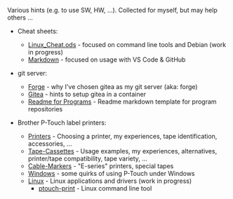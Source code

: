 Various hints (e.g. to use SW, HW, ...). Collected for myself, but may help others ...

* Cheat sheets:
  * [Linux_Cheat.ods](Linux_Cheat.ods) - focused on command line tools and Debian (work in progress)
  * [Markdown](markdown_cheat.md) - focused on usage with VS Code & GitHub

* git server:
  * [Forge](git-server/forge.md) - why I've chosen gitea as my git server (aka: forge)
  * [Gitea](git-server/gitea.md) - hints to setup gitea in a container
  * [Readme for Programs](git-server/readme-template-program.md) - Readme markdown template for program repositories

* Brother P-Touch label printers:
  * [Printers](ptouch/P-Touch-Printers.md) - Choosing a printer, my experiences, tape identification, accessories, ...
  * [Tape-Cassettes](ptouch/P-Touch-Tape-Cassettes.md) - Usage examples, my experiences, alternatives, printer/tape compatibility, tape variety, ...
  * [Cable-Markers](ptouch/P-Touch-Cable-Markers.md) - "E-series" printers, special tapes
  * [Windows](ptouch/P-Touch-Windows.md) - some quirks of using P-Touch under Windows
  * [Linux](ptouch/P-Touch-Linux.md) - Linux applications and drivers (work in progress)
    * [ptouch-print](ptouch/P-Touch-Linux-ptouch-print.md) - Linux command line tool
